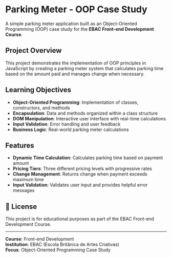 # Parking Meter - OOP Case Study

A simple parking meter application built as an Object-Oriented Programming (OOP) case study for the **EBAC Front-end Development Course**.

## Project Overview

This project demonstrates the implementation of OOP principles in JavaScript by creating a parking meter system that calculates parking time based on the amount paid and manages change when necessary.

## Learning Objectives

- **Object-Oriented Programming**: Implementation of classes, constructors, and methods
- **Encapsulation**: Data and methods organized within a class structure
- **DOM Manipulation**: Interactive user interface with real-time calculations
- **Input Validation**: Error handling and user feedback
- **Business Logic**: Real-world parking meter calculations

## Features

- **Dynamic Time Calculation**: Calculates parking time based on payment amount
- **Pricing Tiers**: Three different pricing levels with progressive rates
- **Change Management**: Returns change when payment exceeds maximum time
- **Input Validation**: Validates user input and provides helpful error messages

## 📝 License

This project is for educational purposes as part of the EBAC Front-end Development Course.

---

**Course**: Front-end Development  
**Institution**: EBAC (Escola Britânica de Artes Criativas)  
**Focus**: Object-Oriented Programming Case Study
